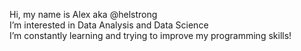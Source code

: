 Hi, my name is Alex aka @helstrong <br>
I’m interested in Data Analysis and Data Science <br>
I’m constantly learning and trying to improve my programming skills!



<!---
helstrong/helstrong is a ✨ special ✨ repository because its `README.md` (this file) appears on your GitHub profile.
You can click the Preview link to take a look at your changes.
--->
